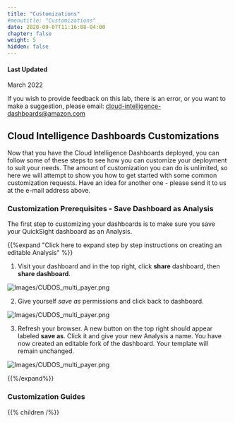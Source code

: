 ```yaml
---
title: "Customizations"
#menutitle: "Customizations"
date: 2020-09-07T11:16:08-04:00
chapter: false
weight: 5
hidden: false
---
```

#### Last Updated
March 2022

If you wish to provide feedback on this lab, there is an error, or you want to make a suggestion, please email: cloud-intelligence-dashboards@amazon.com

## Cloud Intelligence Dashboards Customizations

Now that you have the Cloud Intelligence Dashboards deployed, you can follow some of these steps to see how you can customize your deployment to suit your needs. The amount of customization you can do is unlimited, so here we will attempt to show you how to get started with some common customization requests. Have an idea for another one - please send it to us at the e-mail address above. 

### Customization Prerequisites - Save Dashboard as Analysis

The first step to customizing your dashboards is to make sure you save your QuickSight dashboard as an Analysis. 

{{%expand "Click here to expand step by step instructions on creating an editable Analysis" %}}

1. Visit your dashboard and in the top right, click **share** dashboard, then **share dashboard**. 

![Images/CUDOS_multi_payer.png](/Cost/200_Cloud_Intelligence/Images/customizations_sharedashboard.png?classes=lab_picture_small)

2. Give yourself *save as* permissions and click back to dashboard. 

![Images/CUDOS_multi_payer.png](/Cost/200_Cloud_Intelligence/Images/customizations_setsaveas.png?classes=lab_picture_small)

3. Refresh your browser. A new button on the top right should appear labeled **save as**. Click it and give your new Analysis a name. You have now created an editable fork of the dashboard. Your template will remain unchanged. 

![Images/CUDOS_multi_payer.png](/Cost/200_Cloud_Intelligence/Images/customizations_refreshandclicksaveas.png?classes=lab_picture_small)

{{%/expand%}}

### Customization Guides
{{% children  /%}}
